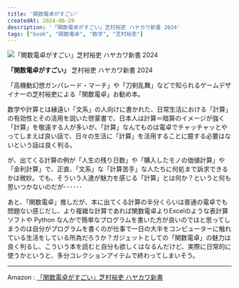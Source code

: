 ```yaml
---
title: '関数電卓がすごい'
createdAt: 2024-06-29
description: '「関数電卓がすごい」芝村裕吏 ハヤカワ新書 2024'
tags: ["book", "関数電卓", "数学", "芝村裕吏"]
---
```


![「関数電卓がすごい」芝村裕吏 ハヤカワ新書 2024](https://i.gyazo.com/13d2a6638c66f6bae0137f877a1a70f8.png)

**「関数電卓がすごい」** 芝村裕吏 ハヤカワ新書 2024

「高機動幻想ガンパレード・マーチ」や「刀剣乱舞」などで知られるゲームデザイナーの芝村裕吏による「関数電卓」お勧め本。

数学や計算とは縁遠い「文系」の人向けに書かれた、日常生活における「計算」の有効性とその活用を説いた啓蒙書で、日本人は計算＝暗算のイメージが強く「計算」を敬遠する人が多いが、「計算」なんてものは電卓でチャッチャッとやってしまえば良い話で、日々の生活に「計算」を活用することに臆する必要はないという話は良く判る。

が、出てくる計算の例が「人生の残り日数」や「購入したモノの価値計算」や「金利計算」で、正直、「文系」な「計算苦手」な人たちに何処まで訴求できるかは微妙。でも、そういう人達が魅力を感じる「計算」とは何か？というと何も思いつかないのだが･･････

あと、「関数電卓」推しだが、本に出てくる計算の半分くらいは普通の電卓でも問題ない感じだし、より複雑な計算であれば関数電卓よりExcelのような表計算ソフトや Python なんかで簡単なプログラムを書いた方が良いのではと思ってしまうのは自分がプログラムを書くのが仕事で一日の大半をコンピューターに触れている生活をしている所為だろうか？ガジェットとしての「関数電卓」の魅力は良く判るし、こういう本を読むと自分も欲しくはなるんだけど、実際に日常的に使うかというと、多分コレクションアイテムで終わってしまいそう。






---

Amazon : [「関数電卓がすごい」芝村裕吏 ハヤカワ新書](https://www.amazon.co.jp/dp/4153400270)
